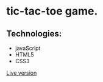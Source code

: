 <h1>tic-tac-toe game.</h1>



<h2>Technologies:</h2>
<ul>
  <li>javaScript</li>
  <li>HTML5</li>
  <li>CSS3</li>
</ul>



[Live version](https://dl-tic-tac-toe.netlify.app)
  

